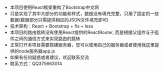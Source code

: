 * 本项目使用React框架重构了Bootstrap中文网<br />
* 只是实现了其中大部分的功能和样式，数据没有填充完整，只用了固定的一些数据(数据部分只需提供相应的JSON文件填充即可)<br />
* 技术架构：React + Bootstrap + fis + less<br />
* 本项目的路由跳转没有使用React提供的ReactRouter, 而是根据父组件与子组件之间的通信方式来实现路由的跳转<br />
* 正常打开本项目需要搭建服务器，您可以使用自己的服务器或者使用我这里提供的node服务器app.js<br />
* 如果有任何疑惑或者建议，欢迎联系交流<br />
* 联系方式：QQ375663014
